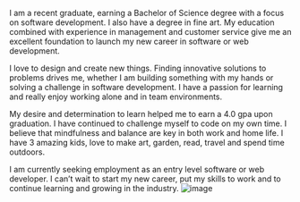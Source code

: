 

I am a recent graduate, earning a Bachelor of Science degree with a focus on software development. I also have a degree in fine art. My education combined with experience in management and customer service give me an excellent foundation to launch my new career in software or web development.

I love to design and create new things.  Finding innovative solutions to problems drives me, whether I am building something with my hands or solving a challenge in software development.  I have a passion for learning and really enjoy working alone and in team environments. 

My desire and determination to learn helped me to earn a 4.0 gpa upon graduation.  I have continued to challenge myself to code on my own time.  I believe that mindfulness and balance are key in both work and home life.  I have 3 amazing kids, love to make art, garden, read, travel and spend time outdoors.

I am currently seeking employment as an entry level software or web developer.  I can’t wait to start my new career, put my skills to work and to continue learning and growing in the industry.
![image](https://user-images.githubusercontent.com/73457258/171485876-286d3295-49cb-4533-9b6c-391ffb15789c.png)

